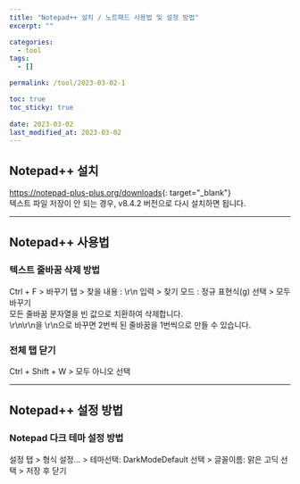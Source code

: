 ```yaml
---
title: "Notepad++ 설치 / 노트패드 사용법 및 설정 방법"
excerpt: ""

categories:
  - tool
tags:
  - []

permalink: /tool/2023-03-02-1

toc: true
toc_sticky: true
 
date: 2023-03-02
last_modified_at: 2023-03-02
---
```


## Notepad++ 설치

<https://notepad-plus-plus.org/downloads>{: target="_blank"}  
텍스트 파일 저장이 안 되는 경우, v8.4.2 버전으로 다시 설치하면 됩니다.

---

## Notepad++ 사용법

### 텍스트 줄바꿈 삭제 방법
Ctrl + F > 바꾸기 탭 > 찾을 내용 : \r\n 입력 > 찾기 모드 : 정규 표현식(g) 선택 > 모두 바꾸기  
모든 줄바꿈 문자열을 빈 값으로 치환하여 삭제합니다.  
\r\n\r\n을 \r\n으로 바꾸면 2번씩 된 줄바꿈을 1번씩으로 만들 수 있습니다.

### 전체 탭 닫기
Ctrl + Shift + W > 모두 아니오 선택

---

## Notepad++ 설정 방법

### Notepad 다크 테마 설정 방법
설정 탭 > 형식 설정... > 테마선택: DarkModeDefault 선택 > 글꼴이름: 맑은 고딕 선택 > 저장 후 닫기